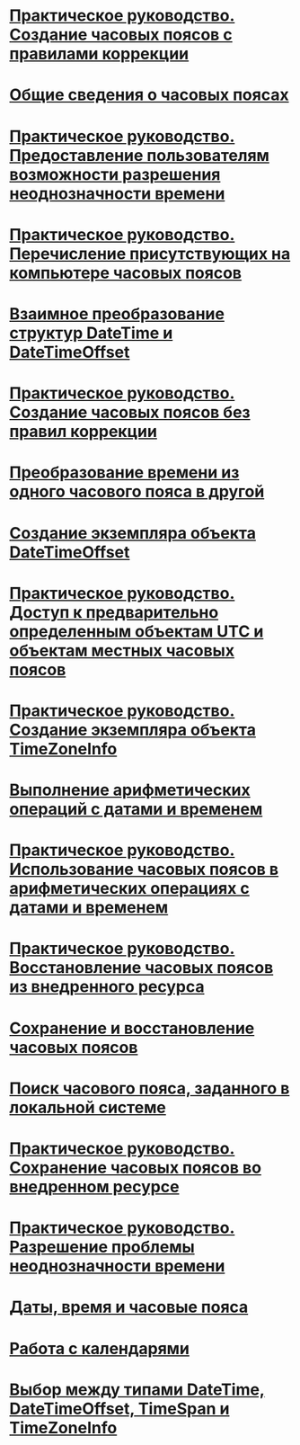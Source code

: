 # [Практическое руководство. Создание часовых поясов с правилами коррекции](create-time-zones-with-adjustment-rules.md)
# [Общие сведения о часовых поясах](time-zone-overview.md)
# [Практическое руководство. Предоставление пользователям возможности разрешения неоднозначности времени](let-users-resolve-ambiguous-times.md)
# [Практическое руководство. Перечисление присутствующих на компьютере часовых поясов](enumerate-time-zones.md)
# [Взаимное преобразование структур DateTime и DateTimeOffset](converting-between-datetime-and-offset.md)
# [Практическое руководство. Создание часовых поясов без правил коррекции](create-time-zones-without-adjustment-rules.md)
# [Преобразование времени из одного часового пояса в другой](converting-between-time-zones.md)
# [Создание экземпляра объекта DateTimeOffset](instantiating-a-datetimeoffset-object.md)
# [Практическое руководство. Доступ к предварительно определенным объектам UTC и объектам местных часовых поясов](access-utc-and-local.md)
# [Практическое руководство. Создание экземпляра объекта TimeZoneInfo](instantiate-time-zone-info.md)
# [Выполнение арифметических операций с датами и временем](performing-arithmetic-operations.md)
# [Практическое руководство. Использование часовых поясов в арифметических операциях с датами и временем](use-time-zones-in-arithmetic.md)
# [Практическое руководство. Восстановление часовых поясов из внедренного ресурса](restore-time-zones-from-an-embedded-resource.md)
# [Сохранение и восстановление часовых поясов](saving-and-restoring-time-zones.md)
# [Поиск часового пояса, заданного в локальной системе](finding-the-time-zones-on-local-system.md)
# [Практическое руководство. Сохранение часовых поясов во внедренном ресурсе](save-time-zones-to-an-embedded-resource.md)
# [Практическое руководство. Разрешение проблемы неоднозначности времени](resolve-ambiguous-times.md)
# [Даты, время и часовые пояса](index.md)
# [Работа с календарями](working-with-calendars.md)
# [Выбор между типами DateTime, DateTimeOffset, TimeSpan и TimeZoneInfo](choosing-between-datetime.md)
